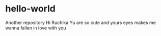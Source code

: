 # hello-world
Another repository
Hi Ruchika
Yu are so cute and yours eyes makes me wanna fallen in love with you 
